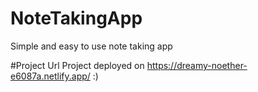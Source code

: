 # NoteTakingApp
Simple and easy to use note taking app

#Project Url 
Project deployed on https://dreamy-noether-e6087a.netlify.app/   :)
